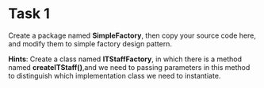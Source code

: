 # Task 1

Create a package named **SimpleFactory**, then copy your source code here, and modify them to simple factory design pattern.

**Hints**: Create a class named **ITStaffFactory**, in which there is a method named **createITStaff()**,and we need to passing parameters in this method to distinguish which implementation class we need to instantiate.